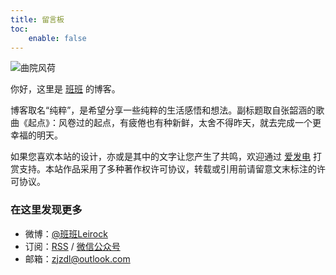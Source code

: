 ```yaml
---
title: 留言板
toc:
    enable: false
---
```


![曲院风荷](/resources/img/guestbook.jpg#650x)

你好，这里是 [班班](https://dlzhang.com) 的博客。

博客取名“纯粹”，是希望分享一些纯粹的生活感悟和想法。副标题取自张韶涵的歌曲《起点》：风卷过的起点，有疲倦也有种新鲜，太舍不得昨天，就去完成一个更幸福的明天。

如果您喜欢本站的设计，亦或是其中的文字让您产生了共鸣，欢迎通过 [爱发电](https://afdian.net/@leirock) 打赏支持。本站作品采用了多种著作权许可协议，转载或引用前请留意文末标注的许可协议。

### 在这里发现更多

- 微博：[@班班Leirock](https://weibo.com/leirock)
- 订阅：[RSS](/atom.xml) / <a class="fancybox fancybox.image" href="https://web-1256060851.file.myqcloud.com/file/wechat.jpg" itemscope="" itemtype="http://schema.org/ImageObject" itemprop="url" data-fancybox="default" rel="default" title="微信公众号：风卷过的起点" data-caption="微信公众号：风卷过的起点">微信公众号</a>
- 邮箱：zjzdl@outlook.com
